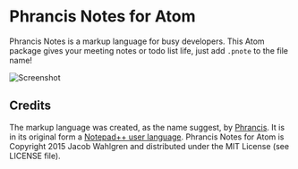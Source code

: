 # Phrancis Notes for Atom
Phrancis Notes is a markup language for busy developers. This Atom package
gives your meeting notes or todo list life, just add `.pnote` to the file name!

![Screenshot](http://i.imgur.com/lJjx8UF.png)

## Credits

The markup language was created, as the name suggest, by
[Phrancis](https://github.com/Phrancis). It is in its original form a
[Notepad++ user language](http://pastebin.com/BP7bCxtN). Phrancis Notes for Atom
is Copyright 2015 Jacob Wahlgren and distributed under the MIT License (see
LICENSE file).
